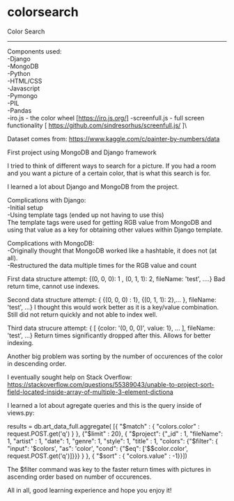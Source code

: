 # colorsearch

Color Search
____________

Components used:\
-Django\
-MongoDB\
-Python\
-HTML/CSS\
-Javascript\
-Pymongo\
-PIL\
-Pandas\
-iro.js - the color wheel [https://iro.js.org/]
-screenfull.js - full screen functionality [ https://github.com/sindresorhus/screenfull.js/ ]\

Dataset comes from:
https://www.kaggle.com/c/painter-by-numbers/data

First project using MongoDB and Django framework

I tried to think of different ways to search for a picture.
If you had a room and you want a picture of a certain color, that is what this search is for.

I learned a lot about Django and MongoDB from the project.

Complications with Django:\
-Initial setup\
-Using template tags (ended up not having to use this)\
The template tags were used for getting RGB value from MongoDB and using that value as a key for obtaining other values within Django template.

Complications with MongoDB:\
-Originally thought that MongoDB worked like a hashtable, it does not (at all).\
-Restructured the data multiple times for the RGB value and count

First data structure attempt: {(0, 0, 0): 1 , (0, 1, 1): 2, fileName: 'test', ....}
Bad return time, cannot use indexes.

Second data structure attempt: {      {(0, 0, 0) : 1}, {(0, 1, 1): 2},...      }, fileName: 'test', ...}
I thought this would work better as it is a key/value combination.
Still did not return quickly and not able to index well.

Third data strucure attempt: {     [ {color: '(0, 0, 0)', value: 1}, ... ], fileName: 'test', ...}
Return times significantly dropped after this.
Allows for better indexing.

Another big problem was sorting by the number of occurences of the color in descending order.

I eventually sought help on Stack Overflow:
https://stackoverflow.com/questions/55389043/unable-to-project-sort-field-located-inside-array-of-multiple-3-element-dictiona

I learned a lot about agregate queries and this is the query inside of views.py:

results = db.art_data_full.aggregate(  [{ "$match" : { "colors.color" : request.POST.get('q') } }, {"$limit" : 20},  { "$project": {"_id" : 1, "fileName": 1, "artist" : 1, "date": 1, "genre": 1, "style": 1, "title" : 1, "colors": {"$filter": { "input": '$colors', "as": 'color', "cond": {"$eq": ['$$color.color', request.POST.get('q')]}}}   } }, { "$sort" : { "colors.value" : -1}}])

The $filter command was key to the faster return times with pictures in ascending order based on number of occurences.

All in all, good learning experience and hope you enjoy it!



